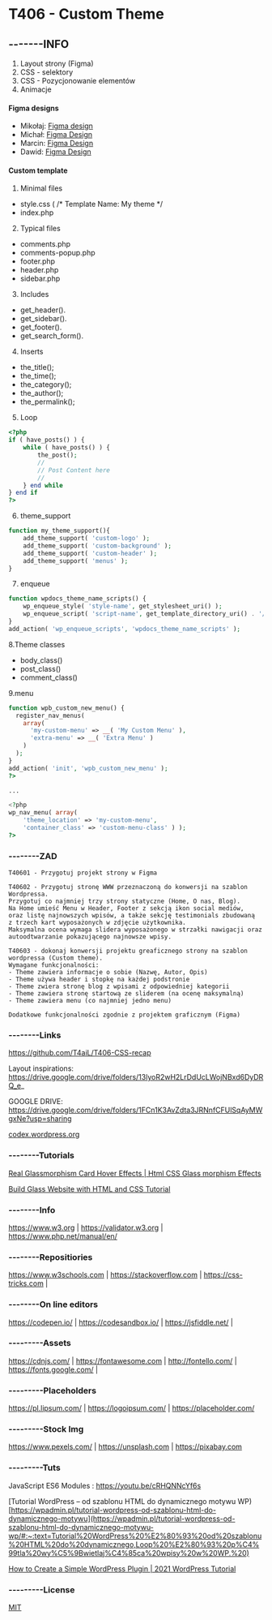 # T406 - Custom Theme
## -------INFO

1. Layout strony (Figma)
2. CSS - selektory
3. CSS - Pozycjonowanie elementów
4. Animacje

#### Figma designs

- Mikołaj: [Figma design](https://www.figma.com/file/NZaBJrmjiV05O6N46C73JH/Szablon-Wordpress?node-id=0%3A1)
- Michał: [Figma Design](https://www.figma.com/file/IeqiN8AMKLmjjlRvmuSl6n/Untitled?node-id=0%3A1)
- Marcin: [Figma Design](https://www.figma.com/file/MMeQuXss4JoQsNfxLy6byK/Untitled?node-id=0%3A1)
- Dawid: [Figma Design](https://www.figma.com/file/rngjCahLoxBuHC3AqiDRGf/Untitled?node-id=0%3A1)

#### Custom template

1. Minimal files

* style.css (
/*
Template Name: My theme
*/
* index.php

2. Typical files

* comments.php
* comments-popup.php
* footer.php
* header.php
* sidebar.php

3. Includes

* get_header().
* get_sidebar().
* get_footer().
* get_search_form().

4. Inserts

* the_title();
* the_time();
* the_category();
* the_author();
* the_permalink();

5. Loop
```php
<?php 
if ( have_posts() ) {
	while ( have_posts() ) {
		the_post(); 
		//
		// Post Content here
		//
	} end while
} end if
?>
```

6. theme_support
```php
function my_theme_support(){
    add_theme_support( 'custom-logo' );
    add_theme_support( 'custom-background' );
    add_theme_support( 'custom-header' );  
    add_theme_support( 'menus' );  
}
```
7. enqueue
```php
function wpdocs_theme_name_scripts() {
    wp_enqueue_style( 'style-name', get_stylesheet_uri() );
    wp_enqueue_script( 'script-name', get_template_directory_uri() . '/js/example.js', array(), '1.0.0', true );
}
add_action( 'wp_enqueue_scripts', 'wpdocs_theme_name_scripts' );
```
8.Theme classes

* body_class()
* post_class()
* comment_class()

9.menu
```php
function wpb_custom_new_menu() {
  register_nav_menus(
    array(
      'my-custom-menu' => __( 'My Custom Menu' ),
      'extra-menu' => __( 'Extra Menu' )
    )
  );
}
add_action( 'init', 'wpb_custom_new_menu' );
?>

...

<?php
wp_nav_menu( array( 
    'theme_location' => 'my-custom-menu', 
    'container_class' => 'custom-menu-class' ) ); 
?>
```

### --------ZAD
``` 
T40601 - Przygotuj projekt strony w Figma

T40602 - Przygotuj stronę WWW przeznaczoną do konwersji na szablon Wordpressa. 
Przygotuj co najmniej trzy strony statyczne (Home, O nas, Blog).
Na Home umieść Menu w Header, Footer z sekcją ikon social mediów,
oraz listę najnowszych wpisów, a także sekcję testimonials zbudowaną 
z trzech kart wyposażonych w zdjęcie użytkownika.
Maksymalna ocena wymaga slidera wyposażonego w strzałki nawigacji oraz autoodtwarzanie pokazującego najnowsze wpisy.

T40603 - dokonaj konwersji projektu greaficznego strony na szablon wordpressa (Custom theme). 
Wymagane funkcjonalności:
- Theme zawiera informacje o sobie (Nazwę, Autor, Opis)
- Theme używa header i stopkę na każdej podstronie
- Theme zwiera stronę blog z wpisami z odpowiedniej kategorii
- Theme zawiera stronę startową ze sliderem (na ocenę maksymalną)
- Theme zawiera menu (co najmniej jedno menu)

Dodatkowe funkcjonalności zgodnie z projektem graficznym (Figma)
```
### --------Links
https://github.com/T4aiL/T406-CSS-recap

Layout inspirations: https://drive.google.com/drive/folders/13lyoR2wH2LrDdUcLWojNBxd6DyDRQ_e_

GOOGLE DRIVE: https://drive.google.com/drive/folders/1FCn1K3AvZdta3JRNnfCFUlSqAyMWgxNe?usp=sharing

[codex.wordpress.org](https://codex.wordpress.org)

### --------Tutorials
[Real Glassmorphism Card Hover Effects | Html CSS Glass morphism Effects](https://youtu.be/hv0rNxr1XXk)

[Build Glass Website with HTML and CSS Tutorial](https://youtu.be/O7WbVj5apxU)

### --------Info
https://www.w3.org | https://validator.w3.org | https://www.php.net/manual/en/
### --------Repositiories
https://www.w3schools.com | https://stackoverflow.com | https://css-tricks.com |
### --------On line editors
https://codepen.io/ | https://codesandbox.io/ | https://jsfiddle.net/ |
### ---------Assets
https://cdnjs.com/ | https://fontawesome.com | http://fontello.com/ | https://fonts.google.com/ |
### ---------Placeholders
https://pl.lipsum.com/ | https://logoipsum.com/ | https://placeholder.com/
### ---------Stock Img
https://www.pexels.com/ | https://unsplash.com | https://pixabay.com
### ---------Tuts
JavaScript ES6 Modules : https://youtu.be/cRHQNNcYf6s

[Tutorial WordPress – od szablonu HTML do dynamicznego motywu WP)[https://wpadmin.pl/tutorial-wordpress-od-szablonu-html-do-dynamicznego-motywu](https://wpadmin.pl/tutorial-wordpress-od-szablonu-html-do-dynamicznego-motywu-wp/#:~:text=Tutorial%20WordPress%20%E2%80%93%20od%20szablonu%20HTML%20do%20dynamicznego,Loop%20%E2%80%93%20p%C4%99tla%20wy%C5%9Bwietlaj%C4%85ca%20wpisy%20w%20WP.%20)

[How to Create a Simple WordPress Plugin | 2021 WordPress Tutorial](https://www.youtube.com/watch?v=7REUdrDM_uE)
### ---------License
[MIT](https://choosealicense.com/licenses/mit/)
